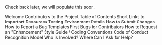 Check back later, we will populate this soon.

Welcome Contributers to the Project
Table of Contents
Short Links to Important Resources
Testing
Environment Details
How to Submit Changes
How to Report a Bug
Templates
First Bugs for Contributors
How to Request an "Enhancement"
Style Guide / Coding Conventions
Code of Conduct
Recognition Model
Who is Involved?
Where Can I Ask for Help?
